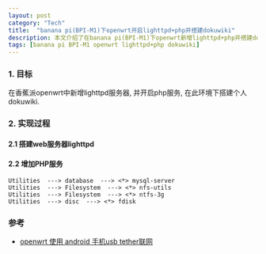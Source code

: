 ```yaml
---
layout: post
category: "Tech"
title:  "banana pi(BPI-M1)下openwrt开启lighttpd+php并搭建dokuwiki"
description: 本文介绍了在banana pi(BPI-M1)下openwrt新增lighttpd+php并搭建dokuwiki过程
tags: [banana pi BPI-M1 openwrt lighttpd+php dokuwiki]
---
```


### 1. 目标  ###
  在香蕉派openwrt中新增lighttpd服务器, 并开启php服务, 在此环境下搭建个人dokuwiki.

### 2. 实现过程 ###

#### 2.1 搭建web服务器lighttpd ####

#### 2.2 增加PHP服务 ####

~~~
Utilities  ---> database  ---> <*> mysql-server
Utilities  ---> Filesystem  ---> <*> nfs-utils
Utilities  ---> Filesystem  ---> <*> ntfs-3g
Utilities  ---> disc  ---> <*> fdisk
~~~

### 参考  ###
* <a href="http://blog.csdn.net/whfyzg/article/details/47125273">openwrt 使用 android 手机usb tether联网 </a>
